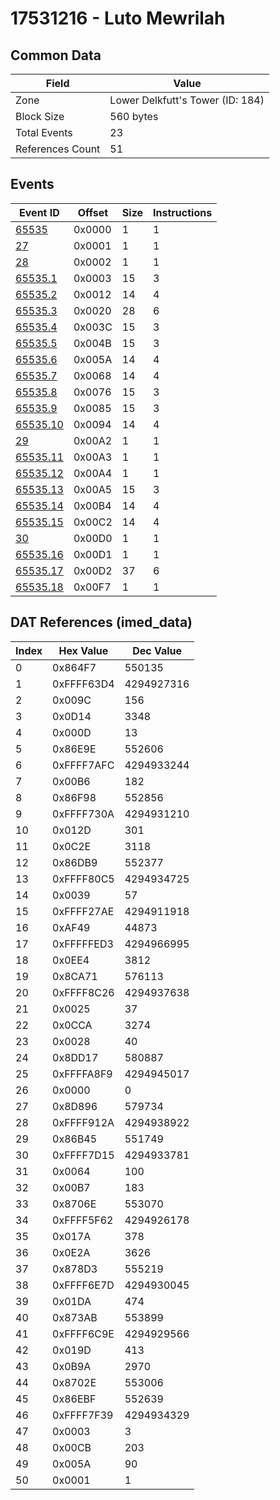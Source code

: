 # 17531216 - Luto Mewrilah

## Common Data

| Field            | Value                            |
|------------------|----------------------------------|
| Zone             | Lower Delkfutt's Tower (ID: 184) |
| Block Size       | 560 bytes                        |
| Total Events     | 23                               |
| References Count | 51                               |

## Events

| Event ID                  | Offset   |   Size |   Instructions |
|---------------------------|----------|--------|----------------|
| [65535](./65535.md)       | 0x0000   |      1 |              1 |
| [27](./27.md)             | 0x0001   |      1 |              1 |
| [28](./28.md)             | 0x0002   |      1 |              1 |
| [65535.1](./65535.1.md)   | 0x0003   |     15 |              3 |
| [65535.2](./65535.2.md)   | 0x0012   |     14 |              4 |
| [65535.3](./65535.3.md)   | 0x0020   |     28 |              6 |
| [65535.4](./65535.4.md)   | 0x003C   |     15 |              3 |
| [65535.5](./65535.5.md)   | 0x004B   |     15 |              3 |
| [65535.6](./65535.6.md)   | 0x005A   |     14 |              4 |
| [65535.7](./65535.7.md)   | 0x0068   |     14 |              4 |
| [65535.8](./65535.8.md)   | 0x0076   |     15 |              3 |
| [65535.9](./65535.9.md)   | 0x0085   |     15 |              3 |
| [65535.10](./65535.10.md) | 0x0094   |     14 |              4 |
| [29](./29.md)             | 0x00A2   |      1 |              1 |
| [65535.11](./65535.11.md) | 0x00A3   |      1 |              1 |
| [65535.12](./65535.12.md) | 0x00A4   |      1 |              1 |
| [65535.13](./65535.13.md) | 0x00A5   |     15 |              3 |
| [65535.14](./65535.14.md) | 0x00B4   |     14 |              4 |
| [65535.15](./65535.15.md) | 0x00C2   |     14 |              4 |
| [30](./30.md)             | 0x00D0   |      1 |              1 |
| [65535.16](./65535.16.md) | 0x00D1   |      1 |              1 |
| [65535.17](./65535.17.md) | 0x00D2   |     37 |              6 |
| [65535.18](./65535.18.md) | 0x00F7   |      1 |              1 |

## DAT References (imed_data)

|   Index | Hex Value   |   Dec Value |
|---------|-------------|-------------|
|       0 | 0x864F7     |      550135 |
|       1 | 0xFFFF63D4  |  4294927316 |
|       2 | 0x009C      |         156 |
|       3 | 0x0D14      |        3348 |
|       4 | 0x000D      |          13 |
|       5 | 0x86E9E     |      552606 |
|       6 | 0xFFFF7AFC  |  4294933244 |
|       7 | 0x00B6      |         182 |
|       8 | 0x86F98     |      552856 |
|       9 | 0xFFFF730A  |  4294931210 |
|      10 | 0x012D      |         301 |
|      11 | 0x0C2E      |        3118 |
|      12 | 0x86DB9     |      552377 |
|      13 | 0xFFFF80C5  |  4294934725 |
|      14 | 0x0039      |          57 |
|      15 | 0xFFFF27AE  |  4294911918 |
|      16 | 0xAF49      |       44873 |
|      17 | 0xFFFFFED3  |  4294966995 |
|      18 | 0x0EE4      |        3812 |
|      19 | 0x8CA71     |      576113 |
|      20 | 0xFFFF8C26  |  4294937638 |
|      21 | 0x0025      |          37 |
|      22 | 0x0CCA      |        3274 |
|      23 | 0x0028      |          40 |
|      24 | 0x8DD17     |      580887 |
|      25 | 0xFFFFA8F9  |  4294945017 |
|      26 | 0x0000      |           0 |
|      27 | 0x8D896     |      579734 |
|      28 | 0xFFFF912A  |  4294938922 |
|      29 | 0x86B45     |      551749 |
|      30 | 0xFFFF7D15  |  4294933781 |
|      31 | 0x0064      |         100 |
|      32 | 0x00B7      |         183 |
|      33 | 0x8706E     |      553070 |
|      34 | 0xFFFF5F62  |  4294926178 |
|      35 | 0x017A      |         378 |
|      36 | 0x0E2A      |        3626 |
|      37 | 0x878D3     |      555219 |
|      38 | 0xFFFF6E7D  |  4294930045 |
|      39 | 0x01DA      |         474 |
|      40 | 0x873AB     |      553899 |
|      41 | 0xFFFF6C9E  |  4294929566 |
|      42 | 0x019D      |         413 |
|      43 | 0x0B9A      |        2970 |
|      44 | 0x8702E     |      553006 |
|      45 | 0x86EBF     |      552639 |
|      46 | 0xFFFF7F39  |  4294934329 |
|      47 | 0x0003      |           3 |
|      48 | 0x00CB      |         203 |
|      49 | 0x005A      |          90 |
|      50 | 0x0001      |           1 |
